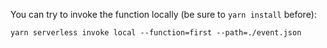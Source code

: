 You can try to invoke the function locally (be sure to `yarn install` before):

```
yarn serverless invoke local --function=first --path=./event.json
```
